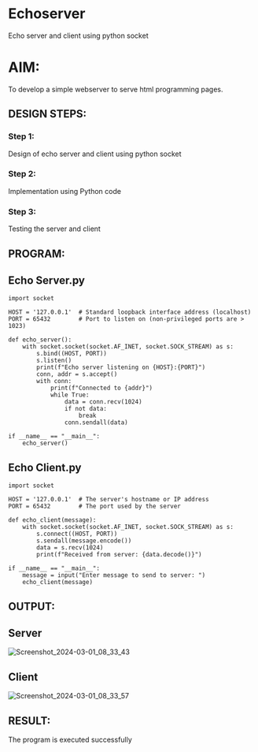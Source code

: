 # Echoserver
Echo server and client using python socket

# AIM:

To develop a simple webserver to serve html programming pages.

## DESIGN STEPS:

### Step 1:

Design of echo server and client using python socket

### Step 2:

Implementation using Python code

### Step 3:

Testing the server and client 

## PROGRAM:
## Echo Server.py
```
import socket

HOST = '127.0.0.1'  # Standard loopback interface address (localhost)
PORT = 65432        # Port to listen on (non-privileged ports are > 1023)

def echo_server():
    with socket.socket(socket.AF_INET, socket.SOCK_STREAM) as s:
        s.bind((HOST, PORT))
        s.listen()
        print(f"Echo server listening on {HOST}:{PORT}")
        conn, addr = s.accept()
        with conn:
            print(f"Connected to {addr}")
            while True:
                data = conn.recv(1024)
                if not data:
                    break
                conn.sendall(data)

if __name__ == "__main__":
    echo_server()

```
## Echo Client.py
```
import socket

HOST = '127.0.0.1'  # The server's hostname or IP address
PORT = 65432        # The port used by the server

def echo_client(message):
    with socket.socket(socket.AF_INET, socket.SOCK_STREAM) as s:
        s.connect((HOST, PORT))
        s.sendall(message.encode())
        data = s.recv(1024)
        print(f"Received from server: {data.decode()}")

if __name__ == "__main__":
    message = input("Enter message to send to server: ")
    echo_client(message)

```
## OUTPUT:
## Server
![Screenshot_2024-03-01_08_33_43](https://github.com/JAYAVARTHAN-P/Echoserver/assets/121369281/e7582f47-021f-4504-b3ca-1860ad7091e1)

## Client 

![Screenshot_2024-03-01_08_33_57](https://github.com/JAYAVARTHAN-P/Echoserver/assets/121369281/c9bdca74-bcf7-404e-9e89-e5922b27b522)



## RESULT:
The program is executed successfully
